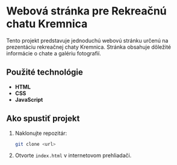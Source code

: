 # Webová stránka pre Rekreačnú chatu Kremnica

Tento projekt predstavuje jednoduchú webovú stránku určenú na prezentáciu rekreačnej chaty Kremnica. 
Stránka obsahuje dôležité informácie o chate a galériu fotografií.

## Použité technológie
- **HTML**
- **CSS**
- **JavaScript**


## Ako spustiť projekt
1. Naklonujte repozitár:
   ```bash
   git clone <url>
   ```
2. Otvorte `index.html` v internetovom prehliadači.


